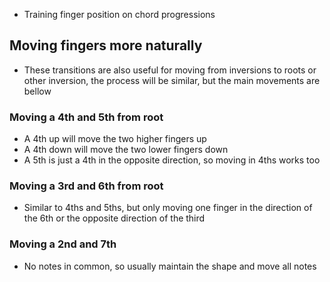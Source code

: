 - Training finger position on chord progressions
## Moving fingers more naturally
- These transitions are also useful for moving from inversions to roots or other inversion, the process will be similar, but the main movements are bellow
### Moving a 4th and 5th from root
- A 4th up will move the two higher fingers up
- A 4th down will move the two lower fingers down
- A 5th is just a 4th in the opposite direction, so moving in 4ths works too
### Moving a 3rd and 6th from root
- Similar to 4ths and 5ths, but only moving one finger in the direction of the 6th or the opposite direction of the third
### Moving a 2nd and 7th
- No notes in common, so usually maintain the shape and move all notes